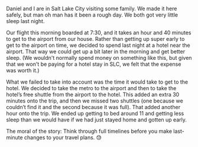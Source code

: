 Daniel and I are in Salt Lake City visiting some family. We made it here safely, but man oh man has it been a rough day. We both got very little sleep last night.

Our flight this morning boarded at 7:30, and it takes an hour and 40 minutes to get to the airport from our house. Rather than getting up super early to get to the airport on time, we decided to spend last night at a hotel near the airport. That way we could get up a bit later in the morning and get better sleep. (We wouldn't normally spend money on something like this, but given that we won't be paying for a hotel stay in SLC, we felt that the expense was worth it.)

What we failed to take into account was the time it would take to get to the hotel. We decided to take the metro to the airport and then to take the hotel’s free shuttle from the airport to the hotel. This added an extra 30 minutes onto the trip, and then we missed two shuttles (one because we couldn’t find it and the second because it was full). That added another hour onto the trip. We ended up getting to bed around 11 and getting less sleep than we would have if we had just stayed home and gotten up early.

The moral of the story: Think through full timelines before you make last-minute changes to your travel plans. 😓